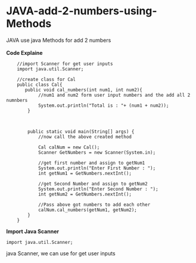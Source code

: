 # JAVA-add-2-numbers-using-Methods
JAVA use java Methods for add 2 numbers 
<br><br>
<b>Code Explaine</b>

        //import Scanner for get user inputs
        import java.util.Scanner;

        //create class for Cal
        public class Cal{
           public void cal_numbers(int num1, int num2){
                //num1 and num2 form user input numbers and the add all 2 numnbers
                System.out.println("Total is : "+ (num1 + num2));
            }



            public static void main(String[] args) {
                //now call the above created method

                Cal calNum = new Cal();
                Scanner GetNumbers = new Scanner(System.in);

                //get first number and assign to getNum1
                System.out.println("Enter First Number : ");
                int getNum1 = GetNumbers.nextInt();

                //get Second Number and assign to getNum2
                System.out.println("Enter Second Number : ");
                int getNum2 = GetNumbers.nextInt();

                //Pass above got numbers to add each other
                calNum.cal_numbers(getNum1, getNum2);
            }
        }


<b>Import Java Scanner</b>

    import java.util.Scanner;
    
java Scanner, we can use for get user inputs        
